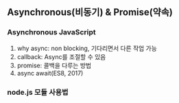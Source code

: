## Asynchronous(비동기) & Promise(약속)

### Asynchronous JavaScript
1. why async: non blocking, 기다리면서 다른 작업 가능
2. callback: Async를 조절할 수 있음
3. promise: 콜백을 다루는 방법
4. async await(ES8, 2017)

### node.js 모듈 사용법
